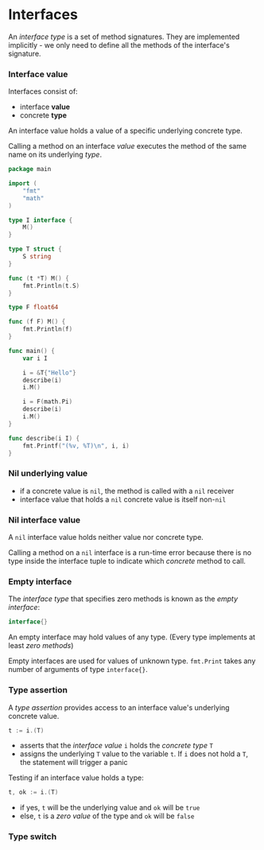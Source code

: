 # Interfaces

An *interface type* is a set of method signatures. They are implemented implicitly - we only need to define all the methods of the interface's signature.

### Interface value

Interfaces consist of:

* interface **value**
* concrete **type**

An interface value holds a value of a specific underlying concrete type.

Calling a method on an interface *value* executes the method of the same name on its underlying *type*.

```go
package main

import (
	"fmt"
	"math"
)

type I interface {
	M()
}

type T struct {
	S string
}

func (t *T) M() {
	fmt.Println(t.S)
}

type F float64

func (f F) M() {
	fmt.Println(f)
}

func main() {
	var i I

	i = &T{"Hello"}
	describe(i)
	i.M()

	i = F(math.Pi)
	describe(i)
	i.M()
}

func describe(i I) {
	fmt.Printf("(%v, %T)\n", i, i)
}
```

### Nil underlying value

* if a concrete value is `nil`, the method is called with a `nil` receiver
* interface value that holds a `nil` concrete value is itself non-`nil`

### Nil interface value

A `nil` interface value holds neither value nor concrete type.

Calling a method on a `nil` interface is a run-time error because there is no type inside the interface tuple to indicate which *concrete* method to call.

### Empty interface

The *interface type* that specifies zero methods is known as the *empty interface*:

```go
interface{}
```

An empty interface may hold values of any type. (Every type implements at least *zero methods*)

Empty interfaces are used for values of unknown type. `fmt.Print` takes any number of arguments of type `interface{}`.

### Type assertion

A *type assertion* provides access to an interface value's underlying concrete value.

```go
t := i.(T)
```

* asserts that the *interface value* `i` holds the *concrete type* `T`
* assigns the underlying `T` value to the variable `t`. If `i` does not hold a `T`, the statement will trigger a panic

Testing if an interface value holds a type:

```go
t, ok := i.(T)
```

* if yes, `t` will be the underlying value and `ok` will be `true`
* else, `t` is a *zero value* of the type and `ok` will be `false`

### Type switch
